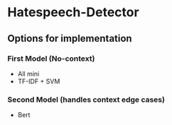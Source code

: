 # Hatespeech-Detector


## Options for implementation

### First Model (No-context)
- All mini
- TF-IDF + SVM

### Second Model (handles context edge cases)
- Bert
